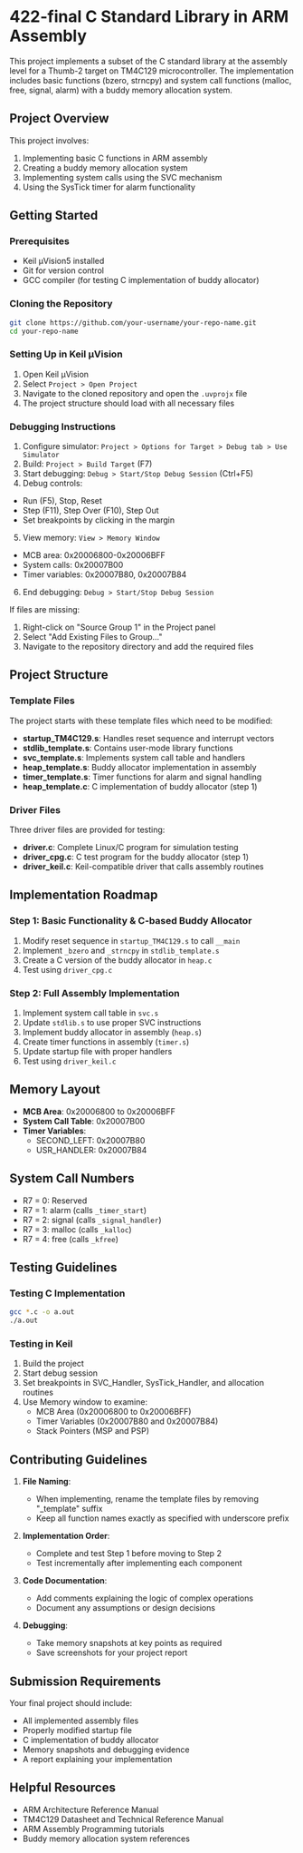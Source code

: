 # 422-final C Standard Library in ARM Assembly

This project implements a subset of the C standard library at the assembly level for a Thumb-2 target on TM4C129 microcontroller. The implementation includes basic functions (bzero, strncpy) and system call functions (malloc, free, signal, alarm) with a buddy memory allocation system.

## Project Overview

This project involves:
1. Implementing basic C functions in ARM assembly
2. Creating a buddy memory allocation system
3. Implementing system calls using the SVC mechanism
4. Using the SysTick timer for alarm functionality

## Getting Started

### Prerequisites
- Keil µVision5 installed
- Git for version control
- GCC compiler (for testing C implementation of buddy allocator)

### Cloning the Repository

```bash
git clone https://github.com/your-username/your-repo-name.git
cd your-repo-name
```

### Setting Up in Keil µVision

1. Open Keil µVision
2. Select `Project > Open Project`
3. Navigate to the cloned repository and open the `.uvprojx` file
4. The project structure should load with all necessary files

### Debugging Instructions
1. Configure simulator: `Project > Options for Target > Debug tab > Use Simulator`
2. Build: `Project > Build Target` (F7)
3. Start debugging: `Debug > Start/Stop Debug Session` (Ctrl+F5)
4. Debug controls:
  - Run (F5), Stop, Reset
  - Step (F11), Step Over (F10), Step Out
  - Set breakpoints by clicking in the margin
5. View memory: `View > Memory Window`
  - MCB area: 0x20006800-0x20006BFF
  - System calls: 0x20007B00
  - Timer variables: 0x20007B80, 0x20007B84
6. End debugging: `Debug > Start/Stop Debug Session`

If files are missing:
1. Right-click on "Source Group 1" in the Project panel
2. Select "Add Existing Files to Group..."
3. Navigate to the repository directory and add the required files

## Project Structure

### Template Files
The project starts with these template files which need to be modified:

- **startup_TM4C129.s**: Handles reset sequence and interrupt vectors
- **stdlib_template.s**: Contains user-mode library functions
- **svc_template.s**: Implements system call table and handlers
- **heap_template.s**: Buddy allocator implementation in assembly
- **timer_template.s**: Timer functions for alarm and signal handling
- **heap_template.c**: C implementation of buddy allocator (step 1)

### Driver Files
Three driver files are provided for testing:

- **driver.c**: Complete Linux/C program for simulation testing
- **driver_cpg.c**: C test program for the buddy allocator (step 1)
- **driver_keil.c**: Keil-compatible driver that calls assembly routines

## Implementation Roadmap

### Step 1: Basic Functionality & C-based Buddy Allocator
1. Modify reset sequence in `startup_TM4C129.s` to call `__main`
2. Implement `_bzero` and `_strncpy` in `stdlib_template.s`
3. Create a C version of the buddy allocator in `heap.c`
4. Test using `driver_cpg.c`

### Step 2: Full Assembly Implementation
1. Implement system call table in `svc.s`
2. Update `stdlib.s` to use proper SVC instructions
3. Implement buddy allocator in assembly (`heap.s`)
4. Create timer functions in assembly (`timer.s`)
5. Update startup file with proper handlers
6. Test using `driver_keil.c`

## Memory Layout

- **MCB Area**: 0x20006800 to 0x20006BFF
- **System Call Table**: 0x20007B00
- **Timer Variables**: 
  - SECOND_LEFT: 0x20007B80
  - USR_HANDLER: 0x20007B84

## System Call Numbers
- R7 = 0: Reserved
- R7 = 1: alarm (calls `_timer_start`)
- R7 = 2: signal (calls `_signal_handler`)
- R7 = 3: malloc (calls `_kalloc`)
- R7 = 4: free (calls `_kfree`)

## Testing Guidelines

### Testing C Implementation
```bash
gcc *.c -o a.out
./a.out
```

### Testing in Keil
1. Build the project
2. Start debug session
3. Set breakpoints in SVC_Handler, SysTick_Handler, and allocation routines
4. Use Memory window to examine:
   - MCB Area (0x20006800 to 0x20006BFF)
   - Timer Variables (0x20007B80 and 0x20007B84)
   - Stack Pointers (MSP and PSP)

## Contributing Guidelines

1. **File Naming**:
   - When implementing, rename the template files by removing "_template" suffix
   - Keep all function names exactly as specified with underscore prefix

2. **Implementation Order**:
   - Complete and test Step 1 before moving to Step 2
   - Test incrementally after implementing each component

3. **Code Documentation**:
   - Add comments explaining the logic of complex operations
   - Document any assumptions or design decisions

4. **Debugging**:
   - Take memory snapshots at key points as required
   - Save screenshots for your project report

## Submission Requirements

Your final project should include:
- All implemented assembly files
- Properly modified startup file
- C implementation of buddy allocator
- Memory snapshots and debugging evidence
- A report explaining your implementation

## Helpful Resources

- ARM Architecture Reference Manual
- TM4C129 Datasheet and Technical Reference Manual
- ARM Assembly Programming tutorials
- Buddy memory allocation system references
